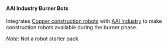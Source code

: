 #### AAI Industry Burner Bots

Integrates [Copper construction robots](https://mods.factorio.com/mod/copper-construction-robots) with [AAI Industry](https://mods.factorio.com/mod/aai-industry) to make construction robots available during the burner phase.  

*Note:* Not a robot starter pack 